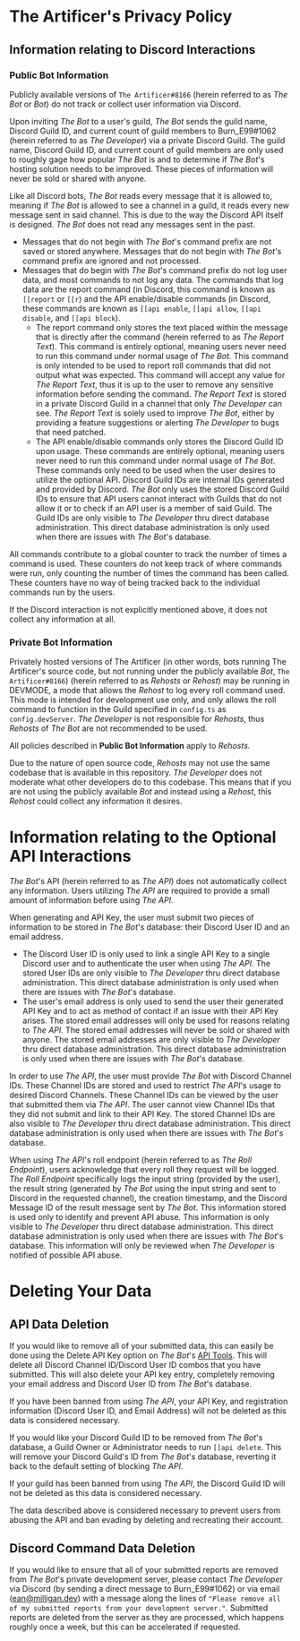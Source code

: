# The Artificer's Privacy Policy
## Information relating to Discord Interactions
### Public Bot Information
Publicly available versions of `The Artificer#8166` (herein referred to as _The Bot_ or _Bot_) do not track or collect user information via Discord.

Upon inviting _The Bot_ to a user's guild, _The Bot_ sends the guild name, Discord Guild ID, and current count of guild members to Burn_E99#1062 (herein referred to as _The Developer_) via a private Discord Guild.  The guild name, Discord Guild ID, and current count of guild members are only used to roughly gage how popular _The Bot_ is and to determine if _The Bot_'s hosting solution needs to be improved.  These pieces of information will never be sold or shared with anyone.

Like all Discord bots, _The Bot_ reads every message that it is allowed to, meaning if _The Bot_ is allowed to see a channel in a guild, it reads every new message sent in said channel.  This is due to the way the Discord API itself is designed.  _The Bot_ does not read any messages sent in the past.
* Messages that do not begin with _The Bot_'s command prefix are not saved or stored anywhere.  Messages that do not begin with _The Bot_'s command prefix are ignored and not processed.
* Messages that do begin with _The Bot_'s command prefix do not log user data, and most commands to not log any data.  The commands that log data are the report command (in Discord, this command is known as `[[report` or `[[r`) and the API enable/disable commands (in Discord, these commands are known as `[[api enable`, `[[api allow`, `[[api disable`, and `[[api block`).
  * The report command only stores the text placed within the message that is directly after the command (herein referred to as _The Report Text_).  This command is entirely optional, meaning users never need to run this command under normal usage of _The Bot_.  This command is only intended to be used to report roll commands that did not output what was expected.  This command will accept any value for _The Report Text_, thus it is up to the user to remove any sensitive information before sending the command.  _The Report Text_ is stored in a private Discord Guild in a channel that only _The Developer_ can see.  _The Report Text_ is solely used to improve _The Bot_, either by providing a feature suggestions or alerting _The Developer_ to bugs that need patched.
  * The API enable/disable commands only stores the Discord Guild ID upon usage.  These commands are entirely optional, meaning users never need to run this command under normal usage of _The Bot_.  These commands only need to be used when the user desires to utilize the optional API.  Discord Guild IDs are internal IDs generated and provided by Discord.  _The Bot_ only uses the stored Discord Guild IDs to ensure that API users cannot interact with Guilds that do not allow it or to check if an API user is a member of said Guild.  The Guild IDs are only visible to _The Developer_ thru direct database administration.  This direct database administration is only used when there are issues with _The Bot_'s database.

All commands contribute to a global counter to track the number of times a command is used.  These counters do not keep track of where commands were run, only counting the number of times the command has been called.  These counters have no way of being tracked back to the individual commands run by the users.

If the Discord interaction is not explicitly mentioned above, it does not collect any information at all.

### Private Bot Information
Privately hosted versions of The Artificer (in other words, bots running The Artificer's source code, but not running under the publicly available _Bot_, `The Artificer#8166`) (herein referred to as _Rehosts_ or _Rehost_) may be running in DEVMODE, a mode that allows the _Rehost_ to log every roll command used.  This mode is intended for development use only, and only allows the roll command to function in the Guild specified in `config.ts` as `config.devServer`.  _The Developer_ is not responsible for _Rehosts_, thus _Rehosts_ of _The Bot_ are not recommended to be used.

All policies described in **Public Bot Information** apply to _Rehosts_.

Due to the nature of open source code, _Rehosts_ may not use the same codebase that is available in this repository.  _The Developer_ does not moderate what other developers do to this codebase.  This means that if you are not using the publicly available _Bot_ and instead using a _Rehost_, this _Rehost_ could collect any information it desires.

# Information relating to the Optional API Interactions
_The Bot_'s API (herein referred to as _The API_) does not automatically collect any information.  Users utilizing _The API_ are required to provide a small amount of information before using _The API_.

When generating and API Key, the user must submit two pieces of information to be stored in _The Bot_'s database: their Discord User ID and an email address.
* The Discord User ID is only used to link a single API Key to a single Discord user and to authenticate the user when using _The API_.  The stored User IDs are only visible to _The Developer_ thru direct database administration.  This direct database administration is only used when there are issues with _The Bot_'s database.
* The user's email address is only used to send the user their generated API Key and to act as method of contact if an issue with their API Key arises.  The stored email addresses will only be used for reasons relating to _The API_.  The stored email addresses will never be sold or shared with anyone.  The stored email addresses are only visible to _The Developer_ thru direct database administration.  This direct database administration is only used when there are issues with _The Bot_'s database.

In order to use _The API_, the user must provide _The Bot_ with Discord Channel IDs.  These Channel IDs are stored and used to restrict _The API_'s usage to desired Discord Channels.  These Channel IDs can be viewed by the user that submitted them via _The API_.  The user cannot view Channel IDs that they did not submit and link to their API Key.  The stored Channel IDs are also visible to _The Developer_ thru direct database administration.  This direct database administration is only used when there are issues with _The Bot_'s database.

When using _The API_'s roll endpoint (herein referred to as _The Roll Endpoint_), users acknowledge that every roll they request will be logged.  _The Roll Endpoint_ specifically logs the input string (provided by the user), the result string (generated by _The Bot_ using the input string and sent to Discord in the requested channel), the creation timestamp, and the Discord Message ID of the result message sent by _The Bot_.  This information stored is used only to identify and prevent API abuse.  This information is only visible to _The Developer_ thru direct database administration.  This direct database administration is only used when there are issues with _The Bot_'s database.  This information will only be reviewed when _The Developer_ is notified of possible API abuse.

# Deleting Your Data
## API Data Deletion
If you would like to remove all of your submitted data, this can easily be done using the Delete API Key option on _The Bot_'s [API Tools](https://artificer.eanm.dev/).  This will delete all Discord Channel ID/Discord User ID combos that you have submitted.  This will also delete your API key entry, completely removing your email address and Discord User ID from _The Bot_'s database.

If you have been banned from using _The API_, your API Key, and registration information (Discord User ID, and Email Address) will not be deleted as this data is considered necessary.

If you would like your Discord Guild ID to be removed from _The Bot_'s database, a Guild Owner or Administrator needs to run `[[api delete`.  This will remove your Discord Guild's ID from _The Bot_'s database, reverting it back to the default setting of blocking _The API_.

If your guild has been banned from using _The API_, the Discord Guild ID will not be deleted as this data is considered necessary.

The data described above is considered necessary to prevent users from abusing the API and ban evading by deleting and recreating their account.

## Discord Command Data Deletion
If you would like to ensure that all of your submitted reports are removed from _The Bot_'s private development server, please contact _The Developer_ via Discord (by sending a direct message to Burn_E99#1062) or via email (<ean@milligan.dev>) with a message along the lines of `"Please remove all of my submitted reports from your development server."`.  Submitted reports are deleted from the server as they are processed, which happens roughly once a week, but this can be accelerated if requested.
